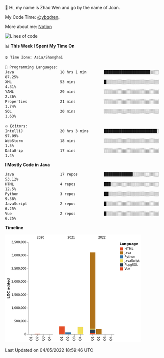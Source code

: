 :wave: Hi, my name is Zhao Wen and go by the name of Joan.

My Code Time: [@ybqdren](https://wakatime.com/@ybqdren).

More about me: [Notion](https://ybqdren.notion.site/ybqdren/Wen-Zhao-Java-03c1dd267cf5427c908cc5a01541717e)


<!--START_SECTION:waka-->
![Lines of code](https://img.shields.io/badge/From%20Hello%20World%20I%27ve%20Written-4%20Million%20lines%20of%20code-blue)

📊 **This Week I Spent My Time On** 

```text
⌚︎ Time Zone: Asia/Shanghai

💬 Programming Languages: 
Java                     18 hrs 1 min        █████████████████████░░░░   87.25% 
XML                      53 mins             █░░░░░░░░░░░░░░░░░░░░░░░░   4.31% 
YAML                     29 mins             ░░░░░░░░░░░░░░░░░░░░░░░░░   2.36% 
Properties               21 mins             ░░░░░░░░░░░░░░░░░░░░░░░░░   1.74% 
SQL                      20 mins             ░░░░░░░░░░░░░░░░░░░░░░░░░   1.63%

🔥 Editors: 
IntelliJ                 20 hrs 3 mins       ████████████████████████░   97.09% 
WebStorm                 18 mins             ░░░░░░░░░░░░░░░░░░░░░░░░░   1.5% 
DataGrip                 17 mins             ░░░░░░░░░░░░░░░░░░░░░░░░░   1.4%

```

**I Mostly Code in Java** 

```text
Java                     17 repos            █████████████░░░░░░░░░░░░   53.12% 
HTML                     4 repos             ███░░░░░░░░░░░░░░░░░░░░░░   12.5% 
Python                   3 repos             ██░░░░░░░░░░░░░░░░░░░░░░░   9.38% 
JavaScript               2 repos             █░░░░░░░░░░░░░░░░░░░░░░░░   6.25% 
Vue                      2 repos             █░░░░░░░░░░░░░░░░░░░░░░░░   6.25%

```


**Timeline**

![Chart not found](https://raw.githubusercontent.com/ybqdren/ybqdren/main/charts/bar_graph.png) 


 Last Updated on 04/05/2022 18:59:46 UTC
<!--END_SECTION:waka-->

